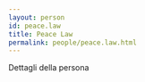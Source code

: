 ```yaml
---
layout: person
id: peace.law
title: Peace Law
permalink: people/peace.law.html
---
```


Dettagli della persona